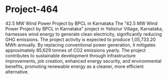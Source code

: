 # Project-464
42.5 MW Wind Power Project by BPCL in Karnataka
The "42.5 MW Wind Power Project by BPCL in Karnataka" project in Yelisirur Village, Karnataka, harnesses wind energy to generate clean electricity, significantly reducing GHG emissions. The project activity is expected to produce 1,05,733.20 MWh annually. By replacing conventional power generation, it mitigates approximately 85,629 tonnes of CO2 emissions yearly. The project contributes to sustainable development through infrastructure improvements, job creation, enhanced energy security, and environmental benefits, promoting renewable energy as a cleaner, more efficient alternative.
